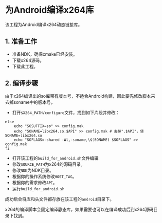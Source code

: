 # 为Android编译x264库

该工程为Android编译x264动态链接库。

## 1. 准备工作

- 准备NDK，确保cmake已经安装。
- 下载x264源码。
- 下载此工程。

## 2. 编译步骤

由于x264编译出的so库带有版本号，不适合Android构建，因此要先修改脚本来去掉soname中的版本号。

- 打开`$X264_PATH/configure`文件，找到如下片段并修改：
```shell
else
    echo "SOSUFFIX=so" >> config.mak
    echo "SONAME=libx264.so.$API" >> config.mak # 去掉".$API"，使SONAME=libx264.so
    echo "SOFLAGS=-shared -Wl,-soname,\$(SONAME) $SOFLAGS" >> config.mak
fi
```
- 打开该工程的`build_for_android.sh`文件编辑
- 修改`SOURCE_PATH`为x264的源码目录。
- 修改`NDK`为NDK目录。
- 根据你的操作系统修改`HOST_TAG`。
- 根据你的需求修改`API`。
- 运行`build_for_android.sh`

成功后会将库和头文件都存放在该工程的`android`目录下。

x264的编译脚本会固定编译静态库，如果需要也可以在编译成功后到x264源码目录下找到。